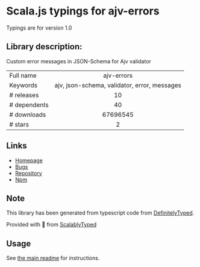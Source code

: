 
# Scala.js typings for ajv-errors

Typings are for version 1.0

## Library description:
Custom error messages in JSON-Schema for Ajv validator

|                    |                 |
| ------------------ | :-------------: |
| Full name          | ajv-errors |
| Keywords           | ajv, json-schema, validator, error, messages |
| # releases         | 10 |
| # dependents       | 40 |
| # downloads        | 67696545 |
| # stars            | 2 |

## Links
- [Homepage](https://github.com/epoberezkin/ajv-errors#readme)
- [Bugs](https://github.com/epoberezkin/ajv-errors/issues)
- [Repository](https://github.com/epoberezkin/ajv-errors)
- [Npm](https://www.npmjs.com/package/ajv-errors)
    


## Note
This library has been generated from typescript code from [DefinitelyTyped](https://definitelytyped.org).

Provided with :purple_heart: from [ScalablyTyped](https://github.com/oyvindberg/ScalablyTyped)

## Usage
See [the main readme](../../readme.md) for instructions.



